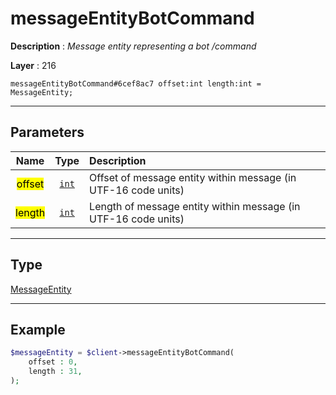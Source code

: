 # messageEntityBotCommand

**Description** : *Message entity representing a bot /command*

**Layer** : 216

```tl
messageEntityBotCommand#6cef8ac7 offset:int length:int = MessageEntity;
```

---

## Parameters

| Name | Type | Description |
| :---: | :---: | :--- |
| <mark>offset</mark> | [`int`](type/int) | Offset of message entity within message (in UTF-16 code units) |
| <mark>length</mark> | [`int`](type/int) | Length of message entity within message (in UTF-16 code units) |

---

## Type

[MessageEntity](type/MessageEntity)

---

## Example

```php
$messageEntity = $client->messageEntityBotCommand(
	offset : 0,
	length : 31,
);
```